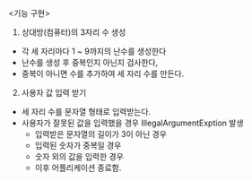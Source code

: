 <기능 구현>

1. 상대방(컴퓨터)의 3자리 수 생성
  - 각 세 자리마다 1 ~ 9까지의 난수를 생성한다
  - 난수를 생성 후 중복인지 아닌지 검사한다,
  - 중복이 아니면 수를 추가하여 세 자리 수를 만든다.

2. 사용자 값 입력 받기
  - 세 자리 수를 문자열 형태로 입력받는다.
  - 사용자가 잘못된 값을 입력했을 경우 IllegalArgumentExption 발생
    - 입력받은 문자열의 길이가 3이 아닌 경우
    - 입력된 숫자가 중복일 경우
    - 숫자 외의 값을 입력한 경우
    - 이후 어플리케이션 종료함.
